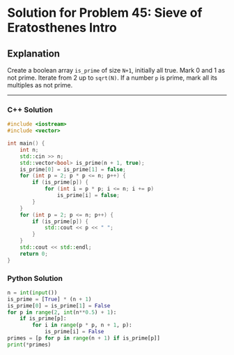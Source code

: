 # Solution for Problem 45: Sieve of Eratosthenes Intro

## Explanation
Create a boolean array `is_prime` of size `N+1`, initially all true. Mark 0 and 1 as not prime. Iterate from 2 up to `sqrt(N)`. If a number `p` is prime, mark all its multiples as not prime.

---

### C++ Solution
```cpp
#include <iostream>
#include <vector>

int main() {
    int n;
    std::cin >> n;
    std::vector<bool> is_prime(n + 1, true);
    is_prime[0] = is_prime[1] = false;
    for (int p = 2; p * p <= n; p++) {
        if (is_prime[p]) {
            for (int i = p * p; i <= n; i += p)
                is_prime[i] = false;
        }
    }
    for (int p = 2; p <= n; p++) {
        if (is_prime[p]) {
            std::cout << p << " ";
        }
    }
    std::cout << std::endl;
    return 0;
}
```

### Python Solution
```python
n = int(input())
is_prime = [True] * (n + 1)
is_prime[0] = is_prime[1] = False
for p in range(2, int(n**0.5) + 1):
    if is_prime[p]:
        for i in range(p * p, n + 1, p):
            is_prime[i] = False
primes = [p for p in range(n + 1) if is_prime[p]]
print(*primes)
```
